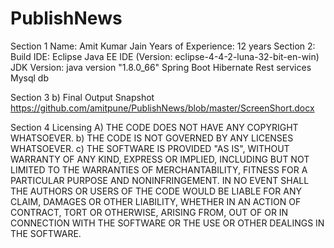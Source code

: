 # PublishNews
Section 1
	Name: Amit Kumar Jain
	Years of Experience: 12 years
Section 2: 
	Build IDE: Eclipse Java EE IDE (Version: eclipse-4-4-2-luna-32-bit-en-win)
	JDK Version: java version "1.8.0_66"
	Spring Boot
        Hibernate
	Rest services
	Mysql db	


Section 3 
b)	Final Output Snapshot 
https://github.com/amitpune/PublishNews/blob/master/ScreenShort.docx


Section 4 
Licensing 
A)	THE CODE DOES NOT HAVE ANY COPYRIGHT WHATSOEVER. 
b)	THE CODE IS NOT GOVERNED BY ANY LICENSES WHATSOEVER. 
c)	THE SOFTWARE IS PROVIDED "AS IS", WITHOUT WARRANTY OF ANY KIND, EXPRESS OR IMPLIED, INCLUDING BUT NOT LIMITED TO THE WARRANTIES OF MERCHANTABILITY, FITNESS FOR A PARTICULAR PURPOSE AND NONINFRINGEMENT. IN NO EVENT SHALL THE AUTHORS OR USERS OF THE CODE WOULD BE LIABLE FOR ANY CLAIM, DAMAGES OR OTHER LIABILITY, WHETHER IN AN ACTION OF CONTRACT, TORT OR OTHERWISE, ARISING FROM, OUT OF OR IN CONNECTION WITH THE SOFTWARE OR THE USE OR OTHER DEALINGS IN THE SOFTWARE.
